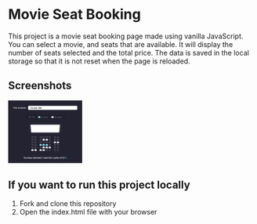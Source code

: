 # Movie Seat Booking
This project is a movie seat booking page made using vanilla JavaScript.
You can select a movie, and seats that are available. It will display the number of seats selected and the total price.
The data is saved in the local storage so that it is not reset when the page is reloaded.

## Screenshots
<img src="https://github.com/jatanassian/movie-seat-booking-js/blob/master/images/screenshot.png?raw=true" alt="View of the app" width="30%" height="30%"/>

## If you want to run this project locally
1. Fork and clone this repository
2. Open the index.html file with your browser
